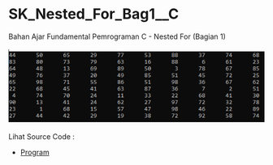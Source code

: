 # SK_Nested_For_Bag1__C
Bahan Ajar Fundamental Pemrograman C - Nested For (Bagian 1)<br><br>
<img src="https://github.com/RizkyKhapidsyah/SK_Nested_For_Bag1__C/blob/master/Result/001.PNG"><br><br>
Lihat Source Code : <br>
- <a href="https://github.com/RizkyKhapidsyah/SK_Nested_For_Bag1__C/blob/master/Source.c">Program</a>
